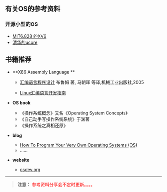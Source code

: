 ## 有关OS的参考资料

### **开源小型的OS** 

- [ MIT6.828 的XV6](https://github.com/mit-pdos/xv6-public)  
- [清华的ucore](https://github.com/chyyuu/ucore_os_lab)                              
## **书籍推荐**

+ **X86 Assembly Language **

  + [汇编语言程序设计](http://item.jd.com/10057711.html) 布鲁姆 著, 马朝晖 等译,机械工业出版社,2005

  + [Linux汇编语言开发指南](https://www.ibm.com/developerworks/cn/linux/l-assembly/index.html)
+ **OS book**
  + 《操作系统概念》又名《Operating System Concepts》
  + 《自己动手写操作系统系统》于渊著
  + 《操作系统之真相还原》
+ **blog** 
  + [How To Program Your Very Own Operating Systems (OS)](https://www.whoishostingthis.com/resources/os-development/)
  + ......
+ **website**
  + [osdev.org](https://wiki.osdev.org/Expanded_Main_Page)

---

> **注意：**<font color="red"> 参考资料分享会不定时更新。。。。</font>


